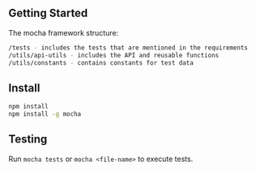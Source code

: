 ## Getting Started

The mocha framework structure:
```bash
/tests - includes the tests that are mentioned in the requirements
/utils/api-utils - includes the API and reusable functions
/utils/constants - contains constants for test data
```

## Install

```bash
npm install
npm install -g mocha
```

## Testing

Run `mocha tests` or `mocha <file-name>` to execute tests.


